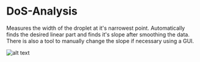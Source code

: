 # DoS-Analysis
Measures the width of the droplet at it's narrowest point. Automatically finds the desired linear part and finds it's slope after smoothing the data. There is also a tool to manually change the slope if necessary using a GUI.

![alt text]([http://url/to/img.png](https://github.com/YashM8/DoS-Analysis/blob/main/images/all_cols.png)https://github.com/YashM8/DoS-Analysis/blob/main/images/all_cols.png)



